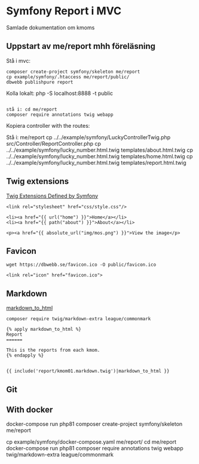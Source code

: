 Symfony Report i MVC
============================
Samlade dokumentation om kmoms



Uppstart av me/report mhh föreläsning
----------------------------

Stå i mvc:

```
composer create-project symfony/skeleton me/report
cp example/symfony/.htaccess me/report/public/
dbwebb publishpure report
```

Kolla lokalt:
php -S localhost:8888 -t public
```

stå i: cd me/report
composer require annotations twig webapp
```

Kopiera controller with the routes:

Stå i: me/report
cp ../../example/symfony/LuckyControllerTwig.php src/Controller/ReportController.php
cp ../../example/symfony/lucky_number.html.twig templates/about.html.twig
cp ../../example/symfony/lucky_number.html.twig templates/home.html.twig
cp ../../example/symfony/lucky_number.html.twig templates/report.html.twig




Twig extensions
----------------------------

[Twig Extensions Defined by Symfony](https://symfony.com/doc/current/reference/twig_reference.html)

```
<link rel="stylesheet" href="css/style.css"/>

<li><a href="{{ url("home") }}">Home</a></li>
<li><a href="{{ path("about") }}">About</a></li>

<p><a href="{{ absolute_url("img/mos.png") }}">View the image</p>
```



Favicon
----------------------------

```
wget https://dbwebb.se/favicon.ico -O public/favicon.ico
```

```
<link rel="icon" href="favicon.ico">
```



Markdown
----------------------------

[markdown_to_html](https://twig.symfony.com/doc/3.x/filters/markdown_to_html.html)

```
composer require twig/markdown-extra league/commonmark
```

```
{% apply markdown_to_html %}
Report
======

This is the reports from each kmom.
{% endapply %}


{{ include('report/kmom01.markdown.twig')|markdown_to_html }}
```



Git
----------------------------



With docker
----------------------------

docker-compose run php81 composer create-project symfony/skeleton me/report

cp example/symfony/docker-compose.yaml me/report/
cd me/report
docker-compose run php81 composer require annotations twig webapp twig/markdown-extra league/commonmark
